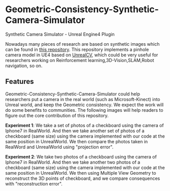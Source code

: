 # Geometric-Consistency-Synthetic-Camera-Simulator
Synthetic Camera Simulator - Unreal Engine4 Plugin

Nowadays many pieces of research are based on synthetic images which can be found in [this repository](https://github.com/unrealcv/synthetic-computer-vision). This repository implements a pinhole camera model in UE4 based on [UnrealCV](https://github.com/miyosuda/unreal), which could be very useful for researchers working on Reinforcement learning,3D-Vision,SLAM,Robot navigation, so on.

## Features
Geometric-Consistency-Synthetic-Camera-Simulator could help researchers put a camera in the real world (such as Microsoft-Kinect) into Unreal world, and keep the Geometric consistency. We expect the work will do some benefits to communities. The following images will help readers to figure out the core contribution of this repository.

**Experiment 1**: We take a set of photos of a checkboard using the camera of Iphone7 in RealWorld. And then we take another set of photos of a checkboard (same size) using the camera implemented with our code at the same position in UnrealWorld. We then compare the photos taken in RealWord and UnrealWorld using "projection error".

**Experiment 2**: We take two photos of a checkboard using the camera of Iphone7 in RealWorld. And then we take another two photos of a checkboard (same size) using the camera implemented with our code at the same position in UnrealWorld. We then using Multiple View Geometry to reconstruct the 3D points of checkboard, and we compare consequences with "reconstruction error".
